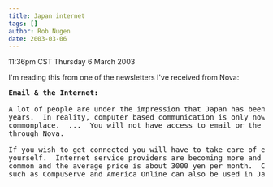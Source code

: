 ```yaml
---
title: Japan internet
tags: []
author: Rob Nugen
date: 2003-03-06
---
```


<p class=date>11:36pm CST Thursday 6 March 2003</p>

<p>I'm reading this from one of the newsletters I've received from Nova:</p>

<pre>
<b>Email & the Internet:</b>

A lot of people are under the impression that Japan has been wired for
years.  In reality, computer based communication is only now becoming
commonplace.  ...  You will not have access to email or the Internet
through Nova.

If you wish to get connected you will have to take care of everything
yourself.  Internet service providers are becoming more and more
common and the average price is about 3000 yen per month.  Companies
such as CompuServe and America Online can also be used in Japan.
</pre>
